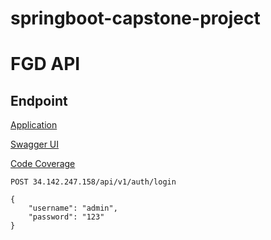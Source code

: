 # springboot-capstone-project

# FGD API

## Endpoint

[Application](http://34.142.247.158/api/v1/user)



[Swagger UI](http://34.142.247.158/api/swagger-ui/) 

[Code Coverage](http://34.142.247.158:8000)

```
POST 34.142.247.158/api/v1/auth/login

{
    "username": "admin",
    "password": "123"
}
```





